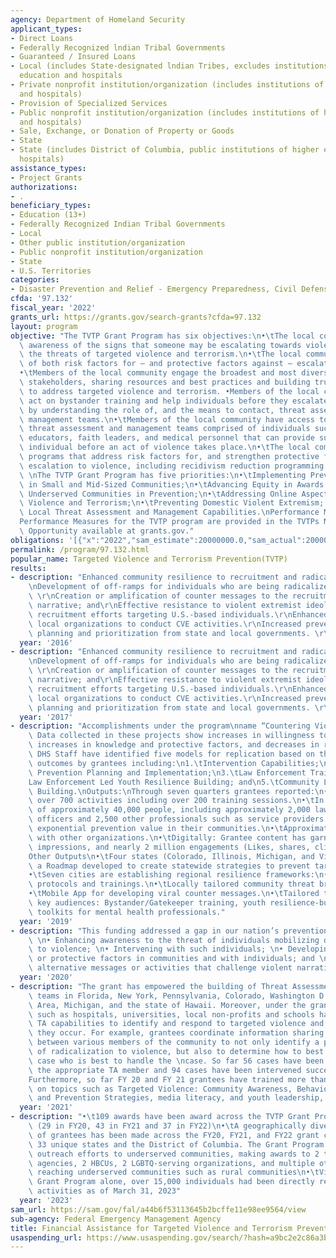 ```yaml
---
agency: Department of Homeland Security
applicant_types:
- Direct Loans
- Federally Recognized lndian Tribal Governments
- Guaranteed / Insured Loans
- Local (includes State-designated lndian Tribes, excludes institutions of higher
  education and hospitals
- Private nonprofit institution/organization (includes institutions of higher education
  and hospitals)
- Provision of Specialized Services
- Public nonprofit institution/organization (includes institutions of higher education
  and hospitals)
- Sale, Exchange, or Donation of Property or Goods
- State
- State (includes District of Columbia, public institutions of higher education and
  hospitals)
assistance_types:
- Project Grants
authorizations:
- .
beneficiary_types:
- Education (13+)
- Federally Recognized Indian Tribal Governments
- Local
- Other public institution/organization
- Public nonprofit institution/organization
- State
- U.S. Territories
categories:
- Disaster Prevention and Relief - Emergency Preparedness, Civil Defense
cfda: '97.132'
fiscal_year: '2022'
grants_url: https://grants.gov/search-grants?cfda=97.132
layout: program
objective: "The TVTP Grant Program has six objectives:\n•\tThe local community has\
  \ awareness of the signs that someone may be escalating towards violence and of\
  \ the threats of targeted violence and terrorism.\n•\tThe local community has awareness\
  \ of both risk factors for – and protective factors against – escalation to violence.\n\
  •\tMembers of the local community engage the broadest and most diverse set of local\
  \ stakeholders, sharing resources and best practices and building trusted partnerships\
  \ to address targeted violence and terrorism. •Members of the local community can\
  \ act on bystander training and help individuals before they escalate to violence\
  \ by understanding the role of, and the means to contact, threat assessment, and\
  \ management teams.\n•\tMembers of the local community have access to multi-disciplinary\
  \ threat assessment and management teams comprised of individuals such as psychologists,\
  \ educators, faith leaders, and medical personnel that can provide support to an\
  \ individual before an act of violence takes place.\n•\tThe local community has\
  \ programs that address risk factors for, and strengthen protective factors against,\
  \ escalation to violence, including recidivism reduction programming.\nPriorities:\
  \ \nThe TVTP Grant Program has five priorities:\n•\tImplementing Prevention Capabilities\
  \ in Small and Mid-Sized Communities;\n•\tAdvancing Equity in Awards and Engaging\
  \ Underserved Communities in Prevention;\n•\tAddressing Online Aspects of Targeted\
  \ Violence and Terrorism;\n•\tPreventing Domestic Violent Extremism; and\n•\tEnhancing\
  \ Local Threat Assessment and Management Capabilities.\nPerformance Measures:\n\
  Performance Measures for the TVTP program are provided in the TVTPs Notice of Funding\
  \ Opportunity available at grants.gov."
obligations: '[{"x":"2022","sam_estimate":20000000.0,"sam_actual":20000000.0,"usa_spending_actual":19999992.0},{"x":"2023","sam_estimate":20000000.0,"sam_actual":0.0,"usa_spending_actual":19805288.41},{"x":"2024","sam_estimate":20000000.0,"sam_actual":0.0,"usa_spending_actual":17906547.94}]'
permalink: /program/97.132.html
popular_name: Targeted Violence and Terrorism Prevention(TVTP)
results:
- description: "Enhanced community resilience to recruitment and radicalization; \r\
    \nDevelopment of off-ramps for individuals who are being radicalized to violence;\
    \ \r\nCreation or amplification of counter messages to the recruitment or radicalization\
    \ narrative; and\r\nEffective resistance to violent extremist ideology and online\
    \ recruitment efforts targeting U.S.-based individuals.\r\nEnhanced capacity of\
    \ local organizations to conduct CVE activities.\r\nIncreased prevention and resilience\
    \ planning and prioritization from state and local governments. \r\n"
  year: '2016'
- description: "Enhanced community resilience to recruitment and radicalization; \r\
    \nDevelopment of off-ramps for individuals who are being radicalized to violence;\
    \ \r\nCreation or amplification of counter messages to the recruitment or radicalization\
    \ narrative; and\r\nEffective resistance to violent extremist ideology and online\
    \ recruitment efforts targeting U.S.-based individuals.\r\nEnhanced capacity of\
    \ local organizations to conduct CVE activities.\r\nIncreased prevention and resilience\
    \ planning and prioritization from state and local governments. \r\n"
  year: '2017'
- description: "Accomplishments under the program\nname “Countering Violent Extremism”:\
    \ Data collected in these projects show increases in willingness to intervene,\
    \ increases in knowledge and protective factors, and decreases in risk factors.\
    \ DHS Staff have identified five models for replication based on these positive\
    \ outcomes by grantees including:\n1.\tIntervention Capabilities;\n2.\tRegional\
    \ Prevention Planning and Implementation;\n3.\tLaw Enforcement Training;\n4.\t\
    Law Enforcement Led Youth Resilience Building; and\n5.\tCommunity Led Resilience\
    \ Building.\nOutputs:\nThrough seven quarters grantees reported:\n•\tConducting\
    \ over 700 activities including over 200 training sessions.\n•\tIn person participation\
    \ of approximately 40,000 people, including approximately 2,000 law enforcement\
    \ officers and 2,500 other professionals such as service providers that have an\
    \ exponential prevention value in their communities.\n•\tApproximately 1,300 partnerships\
    \ with other organizations.\n•\tDigitally: Grantee content has garnered 4 million\
    \ impressions, and nearly 2 million engagements (Likes, shares, clicks, etc.).\n\
    Other Outputs\n•\tFour states (Colorado, Illinois, Michigan, and Virginia) piloted\
    \ a Roadmap developed to create statewide strategies to prevent targeted violence\n\
    •\tSeven cities are establishing regional resilience frameworks:\n•\tIntervention\
    \ protocols and trainings.\n•\tLocally tailored community threat briefings.\n\
    •\tMobile App for developing viral counter messages.\n•\tTailored training to\
    \ key audiences: Bystander/Gatekeeper training, youth resilience-building curricula,\
    \ toolkits for mental health professionals."
  year: '2019'
- description: "This funding addressed a gap in our nation’s prevention capabilities:\
    \ \n• Enhancing awareness to the threat of individuals mobilizing or radicalizing\
    \ to violence; \n• Intervening with such individuals; \n• Developing resilience\
    \ or protective factors in communities and with individuals; and \n• Providing\
    \ alternative messages or activities that challenge violent narratives."
  year: '2020'
- description: "The grant has empowered the building of Threat Assessment Management\
    \ teams in Florida, New York, Pennsylvania, Colorado, Washington D.C., the Bay\
    \ Area, Michigan, and the state of Hawaii. Moreover, under the grant, local institutions\
    \ such as hospitals, universities, local non-profits and schools have developed\
    \ TA capabilities to identify and respond to targeted violence and terrorism before\
    \ they occur. For example, grantees coordinate information sharing and meetings\
    \ between various members of the community to not only identify a potential sign\
    \ of radicalization to violence, but also to determine how to best handle the\
    \ case who is best to handle the \ncase. So far 56 cases have been referred to\
    \ the appropriate TA member and 94 cases have been intervened successfully.  \n\
    Furthermore, so far FY 20 and FY 21 grantees have trained more than 5,000 individuals\
    \ on topics such as Targeted Violence: Community Awareness, Behavioral Analysis,\
    \ and Prevention Strategies, media literacy, and youth leadership, among others."
  year: '2021'
- description: "•\t109 awards have been award across the TVTP Grant Program to date\
    \ (29 in FY20, 43 in FY21 and 37 in FY22)\n•\tA geographically diverse selection\
    \ of grantees has been made across the FY20, FY21, and FY22 grant cycles, reaching\
    \ 33 unique states and the District of Columbia. The Grant Program has also prioritized\
    \ outreach efforts to underserved communities, making awards to 2 tribal government\
    \ agencies, 2 HBCUs, 2 LGBTQ-serving organizations, and multiple other organizations\
    \ reaching underserved communities such as rural communities\n•\tVia the FY20\
    \ Grant Program alone, over 15,000 individuals had been directly reached via grant-funded\
    \ activities as of March 31, 2023"
  year: '2023'
sam_url: https://sam.gov/fal/a44b6f53113645b2bcffe11e98ee9564/view
sub-agency: Federal Emergency Management Agency
title: Financial Assistance for Targeted Violence and Terrorism Prevention
usaspending_url: https://www.usaspending.gov/search/?hash=a9bc2e2c86a3b6e93b76962987520c62
---
```

